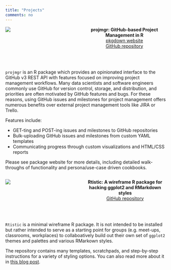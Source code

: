 ```yaml
---
title: "Projects"
comments: no
---
```


<style>
.proj-container {
  display: grid;
  grid-gap: 50px;
  grid-template-columns: auto auto;
}

.proj-logo {
  grid-column: 1;
}
.proj-meta {
  grid-column: 2;
  text-align: center;
}
.proj-desc {
  grid-column: 1 / span 2;
}
</style>

<div class = "proj-container">
  <div class = "proj-logo">
      <img src = "/img/projmgr.png" />
  </div>
  <div class = "proj-meta">
      <strong>projmgr: GitHub-based Project Management in R </strong>
      <br/>
      <a href = "https://emilyriederer.github.io/projmgr/">pkgdown website</a> 
      <br/>
      <a href = "https://github.com/emilyriederer/projmgr">GitHub repository</a>
  </div>
  <div class = "proj-desc">
  
<code>projmgr</code> is an R package which provides an opinionated interface to the GitHub v3 REST API with features focused on improving project management workflows. Many data scientists and software engineers commonly use GitHub for version control, storage, and distribution, and priorities are often motivated by GitHub features and bugs. For these reasons, using GitHub issues and milestones for project management offers numerous benefits over external project management tools like JIRA or Trello.
<p/>
Features include:
<p/>
<ul>
<li> GET-ting and POST-ing issues and milestones to GitHub repositories  </li>
<li> Bulk-uploading GitHub issues and milestones from custom YAML templates </li>
<li> Communicating progress through custom visualizations and HTML/CSS reports </li>
</ul>
<p/>
Please see package website for more details, including detailed walk-throughs of functionality and persona/use-case driven cookbooks.  
  
  </div>
</div>

<p/>
<p/>

<div class = "proj-container">
  <div class = "proj-logo">
      <img src = "/img/rtistic-files/logo.png" />
  </div>
  <div class = "proj-meta">
      <strong>Rtistic: A wireframe R package for hacking ggplot2 and RMarkdown styles</strong>
      <br/>
      <a href = "https://github.com/emilyriederer/Rtistic">GitHub repository</a>
  </div>
  <div class = "proj-desc">
  
<code>Rtistic</code> is a minimal wireframe R package. It is not intended to be installed but rather intended to serve as a starting point for groups (e.g. meet-ups, classrooms, workplaces) to collaboatively build out their own set of <code>ggplot2</code> themes and palettes and various RMarkown styles. 
<p/>
The repository contains many templates, scratchpads, and step-by-step instructions for a variety of styling options. You can also read more about it in <a href = "/post/rtistic-a-package-by-numbers-repo/">this blog post</a>.
  
  </div>
</div>